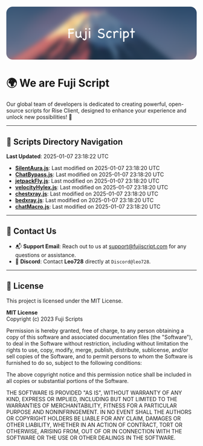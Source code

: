 ![Banner](.github/b.webp)

# 🌍 **We are Fuji Script**

Our global team of developers is dedicated to creating powerful, open-source scripts for Rise Client, designed to enhance your experience and unlock new possibilities! 🌟

---
<!-- SCRIPTS_NAVIGATION_START -->
## 📂 **Scripts Directory Navigation**

**Last Updated**: 2025-01-07 23:18:22 UTC

- **[SilentAura.js](scripts/SilentAura.js)**: Last modified on 2025-01-07 23:18:20 UTC
- **[ChatBypass.js](scripts/ChatBypass.js)**: Last modified on 2025-01-07 23:18:20 UTC
- **[jetpackFly.js](scripts/jetpackFly.js)**: Last modified on 2025-01-07 23:18:20 UTC
- **[velocityHylex.js](scripts/velocityHylex.js)**: Last modified on 2025-01-07 23:18:20 UTC
- **[chestxray.js](scripts/chestxray.js)**: Last modified on 2025-01-07 23:18:20 UTC
- **[bedxray.js](scripts/bedxray.js)**: Last modified on 2025-01-07 23:18:20 UTC
- **[chatMacro.js](scripts/chatMacro.js)**: Last modified on 2025-01-07 23:18:20 UTC

<!-- SCRIPTS_NAVIGATION_END -->

---

## 💬 **Contact Us**  
- 📬 **Support Email**: Reach out to us at [support@fujiscript.com](mailto:support@fujiscript.com) for any questions or assistance.  
- 💬 **Discord**: Contact **Leo728** directly at `Discord@leo728`.

---

## 📜 **License**

This project is licensed under the MIT License.  

**MIT License**  
Copyright (c) 2023 Fuji Scripts  

Permission is hereby granted, free of charge, to any person obtaining a copy of this software and associated documentation files (the "Software"), to deal in the Software without restriction, including without limitation the rights to use, copy, modify, merge, publish, distribute, sublicense, and/or sell copies of the Software, and to permit persons to whom the Software is furnished to do so, subject to the following conditions:  

The above copyright notice and this permission notice shall be included in all copies or substantial portions of the Software.  

THE SOFTWARE IS PROVIDED "AS IS", WITHOUT WARRANTY OF ANY KIND, EXPRESS OR IMPLIED, INCLUDING BUT NOT LIMITED TO THE WARRANTIES OF MERCHANTABILITY, FITNESS FOR A PARTICULAR PURPOSE AND NONINFRINGEMENT. IN NO EVENT SHALL THE AUTHORS OR COPYRIGHT HOLDERS BE LIABLE FOR ANY CLAIM, DAMAGES OR OTHER LIABILITY, WHETHER IN AN ACTION OF CONTRACT, TORT OR OTHERWISE, ARISING FROM, OUT OF OR IN CONNECTION WITH THE SOFTWARE OR THE USE OR OTHER DEALINGS IN THE SOFTWARE.  
